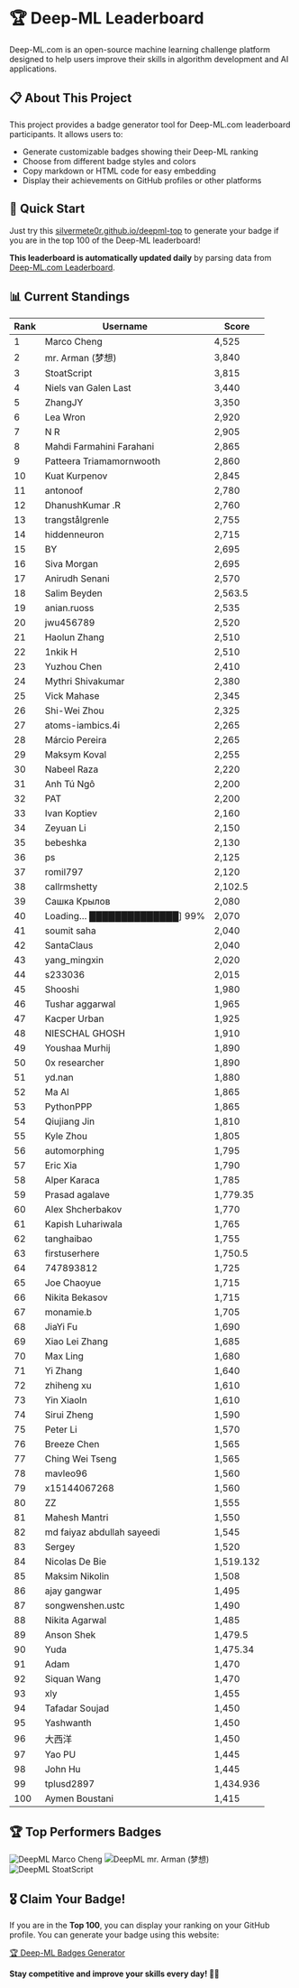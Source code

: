 # 🏆 Deep-ML Leaderboard

Deep-ML.com is an open-source machine learning challenge platform designed to help users improve their skills in algorithm development and AI applications.  

## 📋 About This Project

This project provides a badge generator tool for Deep-ML.com leaderboard participants. It allows users to:
- Generate customizable badges showing their Deep-ML ranking
- Choose from different badge styles and colors
- Copy markdown or HTML code for easy embedding
- Display their achievements on GitHub profiles or other platforms

## 🚀 Quick Start

Just try this [silvermete0r.github.io/deepml-top](silvermete0r.github.io/deepml-top) to generate your badge if you are in the top 100 of the Deep-ML leaderboard!

**This leaderboard is automatically updated daily** by parsing data from [Deep-ML.com Leaderboard](https://www.deep-ml.com/leaderboard).  

## 📊 Current Standings  

<!-- LEADERBOARD_START -->
| Rank | Username | Score |
|------|---------|-------|
| 1 | Marco Cheng | 4,525 |
| 2 | mr. Arman (梦想) | 3,840 |
| 3 | StoatScript | 3,815 |
| 4 | Niels van Galen Last | 3,440 |
| 5 | ZhangJY | 3,350 |
| 6 | Lea Wron | 2,920 |
| 7 | N R | 2,905 |
| 8 | Mahdi Farmahini Farahani | 2,865 |
| 9 | Patteera Triamamornwooth | 2,860 |
| 10 | Kuat Kurpenov | 2,845 |
| 11 | antonoof | 2,780 |
| 12 | DhanushKumar .R | 2,760 |
| 13 | trangstålgrenle | 2,755 |
| 14 | hiddenneuron | 2,715 |
| 15 | BY | 2,695 |
| 16 | Siva Morgan | 2,695 |
| 17 | Anirudh Senani | 2,570 |
| 18 | Salim Beyden | 2,563.5 |
| 19 | anian.ruoss | 2,535 |
| 20 | jwu456789 | 2,520 |
| 21 | Haolun Zhang | 2,510 |
| 22 | 1nkik H | 2,510 |
| 23 | Yuzhou Chen | 2,410 |
| 24 | Mythri Shivakumar | 2,380 |
| 25 | Vick Mahase | 2,345 |
| 26 | Shi-Wei Zhou | 2,325 |
| 27 | atoms-iambics.4i | 2,265 |
| 28 | Márcio Pereira | 2,265 |
| 29 | Maksym Koval | 2,255 |
| 30 | Nabeel Raza | 2,220 |
| 31 | Anh Tú Ngô | 2,200 |
| 32 | PAT | 2,200 |
| 33 | Ivan Koptiev | 2,160 |
| 34 | Zeyuan Li | 2,150 |
| 35 | bebeshka | 2,130 |
| 36 | ps | 2,125 |
| 37 | romil797 | 2,120 |
| 38 | callrmshetty | 2,102.5 |
| 39 | Сашка Крылов | 2,080 |
| 40 | Loading… ██████████████] 99% | 2,070 |
| 41 | soumit saha | 2,040 |
| 42 | SantaClaus | 2,040 |
| 43 | yang_mingxin | 2,020 |
| 44 | s233036 | 2,015 |
| 45 | Shooshi | 1,980 |
| 46 | Tushar aggarwal | 1,965 |
| 47 | Kacper Urban | 1,925 |
| 48 | NIESCHAL GHOSH | 1,910 |
| 49 | Youshaa Murhij | 1,890 |
| 50 | 0x researcher | 1,890 |
| 51 | yd.nan | 1,880 |
| 52 | Ma Al | 1,865 |
| 53 | PythonPPP | 1,865 |
| 54 | Qiujiang Jin | 1,810 |
| 55 | Kyle Zhou | 1,805 |
| 56 | automorphing | 1,795 |
| 57 | Eric Xia | 1,790 |
| 58 | Alper Karaca | 1,785 |
| 59 | Prasad agalave | 1,779.35 |
| 60 | Alex Shcherbakov | 1,770 |
| 61 | Kapish Luhariwala | 1,765 |
| 62 | tanghaibao | 1,755 |
| 63 | firstuserhere | 1,750.5 |
| 64 | 747893812 | 1,725 |
| 65 | Joe Chaoyue | 1,715 |
| 66 | Nikita Bekasov | 1,715 |
| 67 | monamie.b | 1,705 |
| 68 | JiaYi Fu | 1,690 |
| 69 | Xiao Lei Zhang | 1,685 |
| 70 | Max Ling | 1,680 |
| 71 | Yi Zhang | 1,640 |
| 72 | zhiheng xu | 1,610 |
| 73 | Yin Xiaoln | 1,610 |
| 74 | Sirui Zheng | 1,590 |
| 75 | Peter Li | 1,570 |
| 76 | Breeze Chen | 1,565 |
| 77 | Ching Wei Tseng | 1,565 |
| 78 | mavleo96 | 1,560 |
| 79 | x15144067268 | 1,560 |
| 80 | ZZ | 1,555 |
| 81 | Mahesh Mantri | 1,550 |
| 82 | md faiyaz abdullah sayeedi | 1,545 |
| 83 | Sergey | 1,520 |
| 84 | Nicolas De Bie | 1,519.132 |
| 85 | Maksim Nikolin | 1,508 |
| 86 | ajay gangwar | 1,495 |
| 87 | songwenshen.ustc | 1,490 |
| 88 | Nikita Agarwal | 1,485 |
| 89 | Anson Shek | 1,479.5 |
| 90 | Yuda | 1,475.34 |
| 91 | Adam | 1,470 |
| 92 | Siquan Wang | 1,470 |
| 93 | xly | 1,455 |
| 94 | Tafadar Soujad | 1,450 |
| 95 | Yashwanth | 1,450 |
| 96 | 大西洋 | 1,450 |
| 97 | Yao PU | 1,445 |
| 98 | John Hu | 1,445 |
| 99 | tplusd2897 | 1,434.936 |
| 100 | Aymen Boustani | 1,415 |
<!-- LEADERBOARD_END -->

## 🏆 Top Performers Badges

<!-- BADGES_START -->
![DeepML Marco Cheng](https://img.shields.io/badge/dynamic/json?url=https%3A%2F%2Fraw.githubusercontent.com%2Fsilvermete0r%2Fdeepml-top%2Fmain%2Fbadges.json&query=%24.4091c1a21900bd2c7d3f4e343acddda1.label&prefix=Rank%20&style=for-the-badge&label=%F0%9F%9A%80%20DeepML&color=blue&link=https%3A%2F%2Fwww.deep-ml.com%2Fleaderboard)
![DeepML mr. Arman (梦想)](https://img.shields.io/badge/dynamic/json?url=https%3A%2F%2Fraw.githubusercontent.com%2Fsilvermete0r%2Fdeepml-top%2Fmain%2Fbadges.json&query=%24.1247b1b5b9cd95e98d7ff7438207406f.label&prefix=Rank%20&style=for-the-badge&label=%F0%9F%9A%80%20DeepML&color=blue&link=https%3A%2F%2Fwww.deep-ml.com%2Fleaderboard)
![DeepML StoatScript](https://img.shields.io/badge/dynamic/json?url=https%3A%2F%2Fraw.githubusercontent.com%2Fsilvermete0r%2Fdeepml-top%2Fmain%2Fbadges.json&query=%24.2561d6c634fa6c4eb794454446029d95.label&prefix=Rank%20&style=for-the-badge&label=%F0%9F%9A%80%20DeepML&color=blue&link=https%3A%2F%2Fwww.deep-ml.com%2Fleaderboard)
<!-- BADGES_END -->

## 🎖 Claim Your Badge!  

If you are in the **Top 100**, you can display your ranking on your GitHub profile. You can generate your badge using this website:

[🏆 Deep-ML Badges Generator](https://silvermete0r.github.io/deepml-top/)

**Stay competitive and improve your skills every day! 🚀🔥**